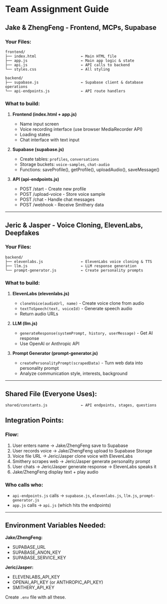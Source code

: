 # Team Assignment Guide

## Jake & ZhengFeng - Frontend, MCPs, Supabase

### Your Files:
```
frontend/
├── index.html                    ← Main HTML file
├── app.js                        ← Main app logic & state
├── api.js                        ← API calls to backend
└── styles.css                    ← All styling

backend/
├── supabase.js                   ← Supabase client & database operations
└── api-endpoints.js              ← API route handlers
```

### What to build:
1. **Frontend (index.html + app.js)**
   - Name input screen
   - Voice recording interface (use browser MediaRecorder API)
   - Loading states
   - Chat interface with text input

2. **Supabase (supabase.js)**
   - Create tables: `profiles`, `conversations`
   - Storage buckets: `voice-samples`, `chat-audio`
   - Functions: saveProfile(), getProfile(), uploadAudio(), saveMessage()

3. **API (api-endpoints.js)**
   - POST /start - Create new profile
   - POST /upload-voice - Store voice sample
   - POST /chat - Handle chat messages
   - POST /webhook - Receive Smithery data

---

## Jeric & Jasper - Voice Cloning, ElevenLabs, Deepfakes

### Your Files:
```
backend/
├── elevenlabs.js                 ← ElevenLabs voice cloning & TTS
├── llm.js                        ← LLM response generation
└── prompt-generator.js           ← Create personality prompts
```

### What to build:
1. **ElevenLabs (elevenlabs.js)**
   - `cloneVoice(audioUrl, name)` - Create voice clone from audio
   - `textToSpeech(text, voiceId)` - Generate speech audio
   - Return audio URLs

2. **LLM (llm.js)**
   - `generateResponse(systemPrompt, history, userMessage)` - Get AI response
   - Use OpenAI or Anthropic API

3. **Prompt Generator (prompt-generator.js)**
   - `createPersonalityPrompt(scrapedData)` - Turn web data into personality prompt
   - Analyze communication style, interests, background

---

## Shared File (Everyone Uses):
```
shared/constants.js               ← API endpoints, stages, questions
```

## Integration Points:

### Flow:
1. User enters name → Jake/ZhengFeng save to Supabase
2. User records voice → Jake/ZhengFeng upload to Supabase Storage
3. Voice file URL → Jeric/Jasper clone voice with ElevenLabs
4. Smithery scrapes web → Jeric/Jasper generate personality prompt
5. User chats → Jeric/Jasper generate response → ElevenLabs speaks it
6. Jake/ZhengFeng display text + play audio

### Who calls who:
- `api-endpoints.js` calls → `supabase.js`, `elevenlabs.js`, `llm.js`, `prompt-generator.js`
- `app.js` calls → `api.js` (which hits the endpoints)

---

## Environment Variables Needed:

**Jake/ZhengFeng:**
- SUPABASE_URL
- SUPABASE_ANON_KEY
- SUPABASE_SERVICE_KEY

**Jeric/Jasper:**
- ELEVENLABS_API_KEY
- OPENAI_API_KEY (or ANTHROPIC_API_KEY)
- SMITHERY_API_KEY

Create `.env` file with all these.
